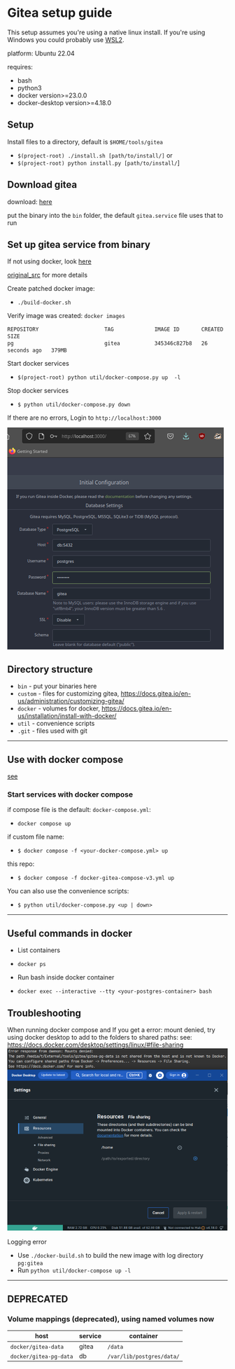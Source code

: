 # Gitea setup guide

This setup assumes you're using a native linux install. If you're using Windows you could probably use [WSL2](https://learn.microsoft.com/en-us/windows/wsl/install).

platform: Ubuntu 22.04

requires:
- bash
- python3
- docker version>=23.0.0
- docker-desktop version>=4.18.0

## Setup

Install files to a directory, default is `$HOME/tools/gitea` 
- `$(project-root) ./install.sh [path/to/install/]` or
- `$(project-root) python install.py [path/to/install/`]


## Download gitea
download: [here](https://docs.gitea.io/en-us/installation/install-from-binary/)

put the binary into the `bin` folder, the default `gitea.service` file uses that to run

## Set up gitea service from binary

If not using docker, 
look [here](./setup-gitea-service.md)

[original_src](https://docs.gitea.io/en-us/installation/install-from-binary/) for more details

Create patched docker image:
- `./build-docker.sh`

Verify image was created: `docker images`
```
REPOSITORY                     TAG             IMAGE ID       CREATED          SIZE
pg                             gitea           345346c827b8   26 seconds ago   379MB

```

Start docker services
- `$(project-root) python util/docker-compose.py up  -l`

Stop docker services
- `$ python util/docker-compose.py down`

If there are no errors, 
Login to `http://localhost:3000`



![gitea setup screen](content/gitea-setup-screen-00.png)

## Directory structure
- `bin` - put your binaries here
- `custom` - files for customizing gitea, https://docs.gitea.io/en-us/administration/customizing-gitea/
- `docker` - volumes for docker, https://docs.gitea.io/en-us/installation/install-with-docker/
- `util` - convenience scripts
- `.git` - files used with git


---

## Use with docker compose
[see](https://docs.gitea.io/en-us/installation/install-with-docker/)

### Start services with docker compose

if compose file is the default: `docker-compose.yml`:
- `docker compose up`

if custom file name:
- `$ docker compose -f <your-docker-compose.yml> up`

this repo:
- `$ docker compose -f docker-gitea-compose-v3.yml up` 

You can also use the convenience scripts:
- `$ python util/docker-compose.py <up | down>`


---

## Useful commands in docker

- List containers
- `docker ps`

- Run bash inside docker container
- `docker exec --interactive --tty <your-postgres-container> bash`



## Troubleshooting

When running docker compose and 
If you get a error: mount denied, try using docker desktop to add to the folders to shared paths:
see: https://docs.docker.com/desktop/settings/linux/#file-sharing
![error-mount-denied](content/error-mount-denied-00.png)

Logging error
- Use `./docker-build.sh` to build the new image with log directory `pg:gitea`
- Run `python util/docker-compose up -l`

---


## DEPRECATED
### Volume mappings (deprecated), using named volumes now

| host | service | container |
| --- | --- | --- |
|`docker/gitea-data`| gitea | `/data` |
|`docker/gitea-pg-data`| db | `/var/lib/postgres/data/`|